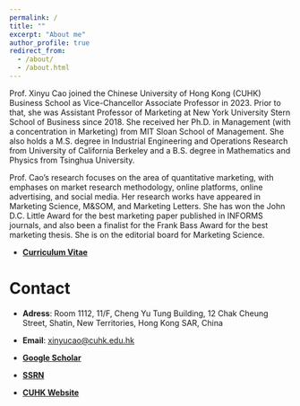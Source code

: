 ```yaml
---
permalink: /
title: ""
excerpt: "About me"
author_profile: true
redirect_from: 
  - /about/
  - /about.html
---
```

Prof. Xinyu Cao joined the Chinese University of Hong Kong (CUHK) Business School as Vice-Chancellor Associate Professor in 2023. Prior to that, she was Assistant Professor of Marketing at New York University Stern School of Business since 2018. She received her Ph.D. in Management (with a concentration in Marketing) from MIT Sloan School of Management. She also holds a M.S. degree in Industrial Engineering and Operations Research from University of California Berkeley and a B.S. degree in Mathematics and Physics from Tsinghua University. 

Prof. Cao’s research focuses on the area of quantitative marketing, with emphases on market research methodology, online platforms, online advertising, and social media. Her research works have appeared in Marketing Science, M&SOM, and Marketing Letters. She has won the John D.C. Little Award for the best marketing paper published in INFORMS journals, and also been a finalist for the Frank Bass Award for the best marketing thesis. She is on the editorial board for Marketing Science.


* [**Curriculum Vitae**](https://www.dropbox.com/s/6ap2krtsmzc0o74/CV.docx?dl=0)


Contact
======
* **Adress**: Room 1112, 11/F, Cheng Yu Tung Building, 12 Chak Cheung Street, Shatin, New Territories, Hong Kong SAR, China

* **Email**: [xinyucao@cuhk.edu.hk](mailto:xinyucao@cuhk.edu.hk)

* [**Google Scholar**](https://scholar.google.com/citations?user=ScwrGA0AAAAJ&hl=en)
* [**SSRN**](https://papers.ssrn.com/sol3/cf_dev/AbsByAuth.cfm?per_id=2526499)
* [**CUHK Website**](https://www.bschool.cuhk.edu.hk/staff/cao-xinyu/)